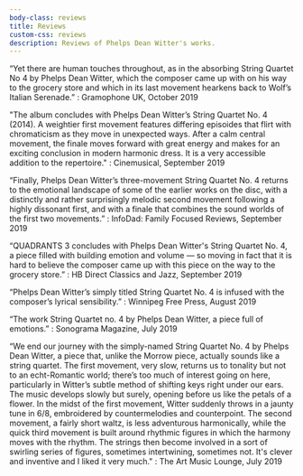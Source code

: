 ```yaml
---
body-class: reviews
title: Reviews
custom-css: reviews
description: Reviews of Phelps Dean Witter's works.
---
```


“Yet there are human touches throughout, as in the absorbing String Quartet No 4 by Phelps Dean Witter, which the composer came up with on his way to the grocery store and which in its last movement hearkens back to Wolf’s Italian Serenade.”
: Gramophone UK, October 2019

"The album concludes with Phelps Dean Witter’s String Quartet No. 4 (2014).  A weightier first movement features differing episoides that flirt with chromaticism as they move in unexpected ways.  After a calm central movement, the finale moves forward with great energy and makes for an exciting conclusion in modern harmonic dress.  It is a very accessible addition to the repertoire."
: Cinemusical, September 2019

“Finally, Phelps Dean Witter’s three-movement String Quartet No. 4 returns to the emotional landscape of some of the earlier works on the disc, with a distinctly and rather surprisingly melodic second movement following a highly dissonant first, and with a finale that combines the sound worlds of the first two movements.”
: InfoDad: Family Focused Reviews, September 2019

“QUADRANTS 3 concludes with Phelps Dean Witter's String Quartet No. 4, a piece filled with building emotion and volume — so moving in fact that it is hard to believe the composer came up with this piece on the way to the grocery store.”
: HB Direct Classics and Jazz, September 2019

“Phelps Dean Witter’s simply titled String Quartet No. 4 is infused with the composer’s lyrical sensibility.”
: Winnipeg Free Press, August 2019

“The work String Quartet no. 4 by Phelps Dean Witter, a piece full of emotions.”
: Sonograma Magazine, July  2019

“We end our journey with the simply-named String Quartet No. 4 by Phelps Dean Witter, a piece that, unlike the Morrow piece, actually sounds like a string quartet. The first movement, very slow, returns us to tonality but not to an echt-Romantic world; there’s too much of interest going on here, particularly in Witter’s subtle method of shifting keys right under our ears. The music develops slowly but surely, opening before us like the petals of a flower. In the midst of the first movement, Witter suddenly throws in a jaunty tune in 6/8, embroidered by countermelodies and counterpoint. The second movement, a fairly short waltz, is less adventurous harmonically, while the quick third movement is built around rhythmic figures in which the harmony moves with the rhythm. The strings then become involved in a sort of swirling series of figures, sometimes intertwining, sometimes not. It's clever and inventive and I liked it very much."
: The Art Music Lounge, July 2019
